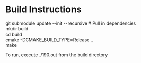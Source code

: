 # Build Instructions
git submodule update --init --recursive   # Pull in dependencies  
mkdir build  
cd build  
cmake -DCMAKE_BUILD_TYPE=Release ..  
make  

To run, execute ./190.out from the build directory
